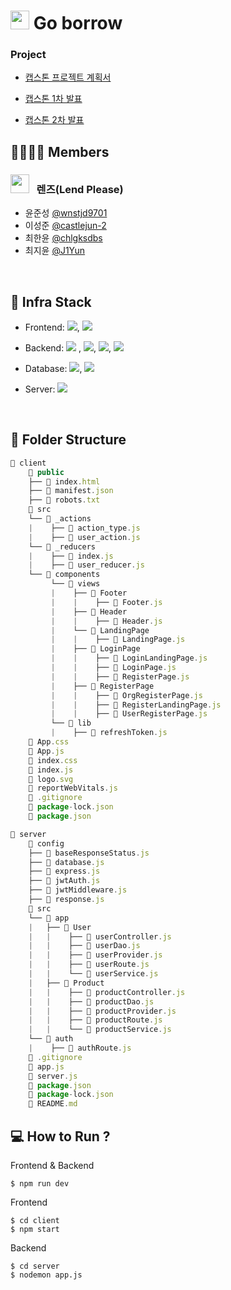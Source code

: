# <img src="https://user-images.githubusercontent.com/72984407/159912372-e92f18a0-8867-4ba8-9c95-352084d74855.png" width="30" height="30"/> Go borrow

### Project

- [캡스톤 프로젝트 계획서](./.github/report.pdf)

- [캡스톤 1차 발표](./.github/1_ppt)

- [캡스톤 2차 발표](./.github/2_ppt)

## 👨‍👩‍👧‍👦 Members

### <img src="https://user-images.githubusercontent.com/72984407/159912785-9ab36479-a795-493f-b2c3-2fb638c76f7b.png" width="30" height="30"/> &nbsp; 렌즈(Lend Please)

- 윤준성 [@wnstjd9701](https://github.com/wnstjd9701)
- 이성준 [@castlejun-2](https://github.com/castlejun-2)
- 최한윤 [@chlgksdbs](https://github.com/chlgksdbs)
- 최지윤 [@J1Yun](https://github.com/J1Yun)

<br>

## 🔧 Infra Stack

- Frontend: <img src="https://img.shields.io/badge/ejs-yellow?style=plastic&logo=ejs&logoColor=white">, <img src="https://img.shields.io/badge/react-61DAFB?style=plastic&logo=react&logoColor=black">

- Backend: <img src="https://img.shields.io/badge/node.js-339933?style=plastic&logo=node.js&logoColor=white"> , <img src="https://img.shields.io/badge/express-339933?style=plastic&logo=Express&logoColor=black">, <img src="https://img.shields.io/badge/Nginx-339933?style=plastic&logo=NGINX&logoColor=white">, <img src="https://img.shields.io/badge/Apache-339933?style=plastic&logo=apache&logoColor=white">

- Database: <img src="https://img.shields.io/badge/mysql-4479A1?style=plastic&logo=mysql&logoColor=white">, <img src="https://img.shields.io/badge/AWS RDS-FF8C00?style=plastic&logo=amazonAWS&logoColor=black">

- Server: <img src="https://img.shields.io/badge/EC2-FF8C00?style=plastic&logo=amazonAWS&logoColor=black">

<br>

## 📂 Folder Structure

```javascript
📂 client
    📂 public
    ├── 📄 index.html
    ├── 📄 manifest.json
    ├── 📄 robots.txt
    📂 src
    └── 📂 _actions
    |    ├── 📄 action_type.js
    |    ├── 📄 user_action.js
    └── 📂 _reducers
    |    ├── 📄 index.js
    |    ├── 📄 user_reducer.js
    └── 📂 components
         └── 📂 views
         |    ├── 📂 Footer
         |    |    ├── 📄 Footer.js
         |    ├── 📂 Header
         |    |    ├── 📄 Header.js
         |    └── 📂 LandingPage
         |    |    ├── 📄 LandingPage.js
         |    ├── 📂 LoginPage
         |    |    ├── 📄 LoginLandingPage.js
         |    |    ├── 📄 LoginPage.js
         |    |    ├── 📄 RegisterPage.js
         |    ├── 📂 RegisterPage
         |    |    ├── 📄 OrgRegisterPage.js
         |    |    ├── 📄 RegisterLandingPage.js
         |    |    ├── 📄 UserRegisterPage.js
         └── 📂 lib
         |    ├── 📄 refreshToken.js
    📄 App.css
    📄 App.js
    📄 index.css
    📄 index.js
    📄 logo.svg
    📄 reportWebVitals.js
    📄 .gitignore
    📄 package-lock.json
    📄 package.json

📂 server
    📂 config
    ├── 📄 baseResponseStatus.js
    ├── 📄 database.js
    ├── 📄 express.js
    ├── 📄 jwtAuth.js
    ├── 📄 jwtMiddleware.js
    ├── 📄 response.js
    📂 src
    └── 📂 app
    |   ├── 📂 User
    |   |    ├── 📄 userController.js
    |   |    ├── 📄 userDao.js
    |   |    ├── 📄 userProvider.js
    |   |    ├── 📄 userRoute.js
    |   |    └── 📄 userService.js
    |   ├── 📂 Product
    |   |    ├── 📄 productController.js
    |   |    ├── 📄 productDao.js
    |   |    ├── 📄 productProvider.js
    |   |    ├── 📄 productRoute.js
    |   |    └── 📄 productService.js
    └── 📂 auth
    |    ├── 📄 authRoute.js
    📄 .gitignore
    📄 app.js
    📄 server.js
    📄 package.json
    📄 package-lock.json
    📄 README.md
```

## 💻 How to Run ?

Frontend & Backend

```
$ npm run dev
```

Frontend

```
$ cd client
$ npm start
```

Backend

```
$ cd server
$ nodemon app.js
```
